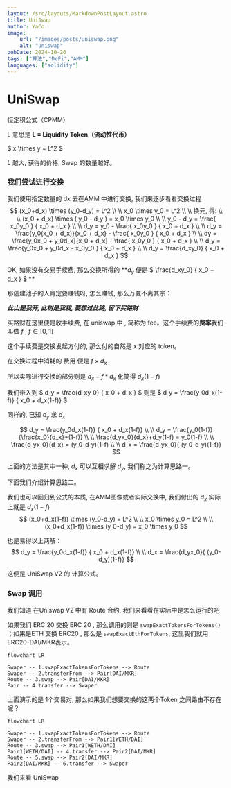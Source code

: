 ```yaml
---
layout: /src/layouts/MarkdownPostLayout.astro
title: UniSwap
author: YaCo
image:
    url: "/images/posts/uniswap.png"
    alt: "uniswap"
pubDate: 2024-10-26
tags: ["算法","DeFi","AMM"]
languages: ["solidity"]
---
```


# UniSwap

恒定积公式（CPMM）

L 意思是 **L = Liquidity Token（流动性代币）** 

$ x \times y = L^2 $

$L$ 越大, 获得的价格, Swap 的数量越好。

### 我们尝试进行交换

我们使用指定数量的 dx 去在AMM 中进行交换, 我们来逐步看看交换过程
$$
(x_0+d_x) \times (y_0-d_y) = L^2
\\
\\
x_0 \times y_0 = L^2
\\
\\
换元, 得:
\\
\\
(x_0 + d_x) \times ( y_0 - d_y ) = x_0 \times y_0
\\
\\
y_0 - d_y = \frac{ x_0y_0 } { x_0 + d_x }
\\
\\
d_y = y_0 - \frac{ x_0y_0 } { x_0 + d_x }
\\
\\
d_y = \frac{y_0(x_0 + d_x)}{x_0 + d_x} - \frac{ x_0y_0 } { x_0 + d_x }
\\
\\
dy = \frac{y_0x_0 + y_0d_x}{x_0 + d_x} - \frac{ x_0y_0 } { x_0 + d_x } 
\\
\\
d_y = \frac{y_0x_0 + y_0d_x - x_0y_0 } { x_0 + d_x }
\\
\\
d_y = \frac{d_xy_0} { x_0 + d_x }
$$

OK, 如果没有交易手续费, 那么交换所得的 **$d_y$ 便是 $ \frac{d_xy_0} { x_0 + d_x } $ **

那创建池子的人肯定要赚钱呀, 怎么赚钱, 那么万变不离其宗：

**_此山是我开, 此树是我栽, 要想过此路, 留下买路财_**

买路财在这里便是收手续费, 在 uniswap 中 , 简称为 fee。这个手续费的**费率**我们叫做 $f$ , $f \in [0,1]$

这个手续费是交换发起方付的, 那么付的自然是 x 对应的 token。

在交换过程中消耗的 费用 便是 $f \times d_x$

所以实际进行交换的部分则是 $d_x - f*d_x$  化简得 $d_x(1-f)$

我们带入到 $ d_y = \frac{d_xy_0} { x_0 + d_x } $ 则是 $ d_y = \frac{y_0d_x(1-f)} { x_0 + d_x(1-f)} $

同样的, 已知 $d_y$ 求 $d_x$

$$
d_y = \frac{y_0d_x(1-f)} { x_0 + d_x(1-f)} 
\\
\\
d_y = \frac{y_0(1-f)}{\frac{x_0}{d_x}+(1-f)}
\\
\\
\frac{d_yx_0}{d_x}+d_y(1-f) = y_0(1-f)
\\
\\
\frac{d_yx_0}{d_x} = (y_0-d_y)(1-f)
\\
\\
d_x = \frac{d_yx_0}{ (y_0-d_y)(1-f)}
$$


上面的方法是其中一种,  $d_x$ 可以互相求解 $d_y$, 我们称之为计算思路一。

下面我们介绍计算思路二。

我们也可以回归到公式的本质, 在AMM图像或者实际交换中, 我们付出的 $d_x$ 实际上就是 $d_x(1-f)$ 
$$
(x_0+d_x(1-f)) \times (y_0-d_y) = L^2
\\
\\
x_0 \times y_0 = L^2
\\
\\
(x_0+d_x(1-f)) \times (y_0-d_y) = x_0 \times y_0
$$



也是易得以上两解：
$$
d_y = \frac{y_0d_x(1-f)} { x_0 + d_x(1-f)} 
\\
\\
d_x = \frac{d_yx_0}{ (y_0-d_y)(1-f)}
$$


这便是 UniSwap V2 的 计算公式。



### Swap 调用

我们知道 在Uniswap V2 中有 Route 合约, 我们来看看在实际中是怎么运行的吧

如果我们 ERC 20 交换 ERC 20 , 那么调用的则是 `swapExactTokensForTokens()` ；如果是ETH 交换 ERC20 , 那么是 `swapExactEthForTokens`, 这里我们就用 ERC20-DAI/MKR表示。

```mermaid
flowchart LR

Swaper -- 1.swapExactTokensForTokens --> Route
Swaper -- 2.transferFrom --> Pair[DAI/MKR]
Route -- 3.swap --> Pair[DAI/MKR]
Pair -- 4.transfer --> Swaper 
```

 上面演示的是 1个交易对, 那么如果我们想要交换的这两个Token 之间路由不存在呢？

```mermaid
flowchart LR

Swaper -- 1.swapExactTokensForTokens --> Route
Swaper -- 2.transferFrom --> Pair1[WETH/DAI]
Route -- 3.swap --> Pair1[WETH/DAI]
Pair1[WETH/DAI] -- 4.transfer --> Pair2[DAI/MKR]
Route -- 5.swap --> Pair2[DAI/MKR]
Pair2[DAI/MKR] -- 6.transfer --> Swaper
```



我们来看 UniSwap
